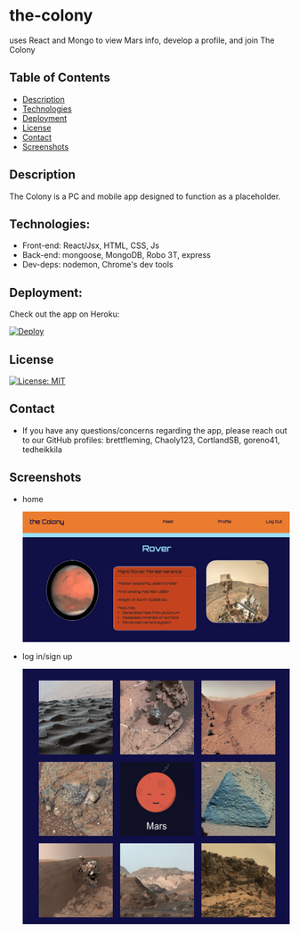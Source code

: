 # the-colony
uses React and Mongo to view Mars info, develop a profile, and join The Colony

## Table of Contents

  - [Description](#description)
  - [Technologies](#technologies)
  - [Deployment](#deployment)
  - [License](#license)
  - [Contact](#contact)
  - [Screenshots](#screenshots)

  ## Description

  The Colony is a PC and mobile app designed to function as a placeholder.
  
  ## Technologies:

  * Front-end: React/Jsx, HTML, CSS, Js
  * Back-end: mongoose, MongoDB, Robo 3T, express
  * Dev-deps: nodemon, Chrome's dev tools

  ## Deployment:

  Check out the app on Heroku:

[![Deploy](https://www.herokucdn.com/deploy/button.svg)]()

  ## License
  
  [![License: MIT](https://img.shields.io/badge/License-MIT-yellow.svg)](https://opensource.org/licenses/MIT)
  
  ## Contact

  * If you have any questions/concerns regarding the app, please reach out to our GitHub profiles: brettfleming, Chaoly123, CortlandSB, goreno41, tedheikkila

## Screenshots

* home

    ![](./client/public/screenshots/proj3-1.png)

* log in/sign up

    ![](./client/public/screenshots/proj3-2.png)
